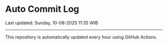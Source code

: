 # Auto Commit Log

Last updated: Sunday, 10-08-2025 11:35 WIB

---

This repository is automatically updated every hour using GitHub Actions.
